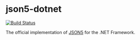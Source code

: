 # json5-dotnet

[![Build Status](https://travis-ci.org/json5/json5-dotnet.svg?branch=master)](https://travis-ci.org/json5/json5-dotnet)

The official implementation of [JSON5](https://json5.github.io/json5-spec/) for
the .NET Framework.
